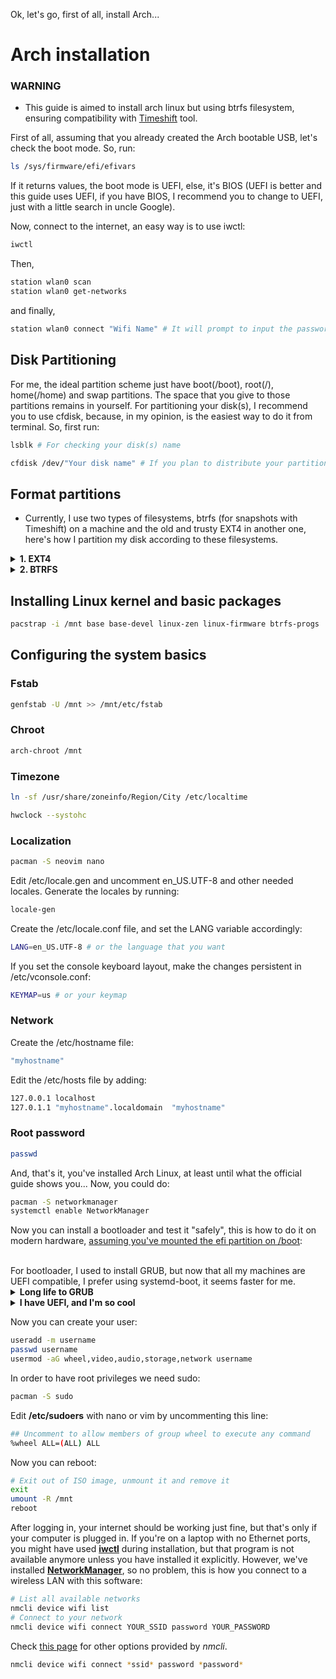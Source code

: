 Ok, let's go, first of all, install Arch...

# Arch installation
### WARNING
- This guide is aimed to install arch linux but using btrfs filesystem, ensuring compatibility with [Timeshift](https://github.com/linuxmint/timeshift) tool.

First of all, assuming that you already created the Arch bootable USB, let's check the boot mode. So, run:
```bash
ls /sys/firmware/efi/efivars
```
If it returns values, the boot mode is UEFI, else, it's BIOS (UEFI is better and this guide uses UEFI, if you have BIOS, I recommend you to change to UEFI, just with a little search in uncle Google).

Now, connect to the internet, an easy way is to use iwctl:
```bash
iwctl
```
Then, 
```bash
station wlan0 scan
station wlan0 get-networks
```
and finally,
```bash
station wlan0 connect "Wifi Name" # It will prompt to input the password automatically
```

## Disk Partitioning
For me, the ideal partition scheme just have boot(/boot), root(/), home(/home) and swap partitions. The space that you give to those partitions remains in yourself.
For partitioning your disk(s), I recommend you to use cfdisk, because, in my opinion, is the easiest way to do it from terminal. So, first run:
```bash
lsblk # For checking your disk(s) name
```

```bash
cfdisk /dev/"Your disk name" # If you plan to distribute your partitions across multiple disks, just run this command changing the disk name
```

## Format partitions
- Currently, I use two types of filesystems, btrfs (for snapshots with Timeshift) on a machine and the old and trusty EXT4 in another one, here's how I partition my disk according to these filesystems.

<details>
<summary><b>1. EXT4 </b></summary>
<br />

This is so simple, but effective...
For boot:
```bash
mkfs.fat -F 32 -n boot /dev/"Boot Partition"
```

For swap:
```bash
mkswap -L swap /dev/"Swap Partition"
```

For root:
```bash
mkfs.ext4 -L root /dev/"Root Partition"
```

For home:
```bash
mkfs.ext4 -L home /dev/"Home Partition"
```

## Mounting Partitions
```bash
mount /dev/disk/by-label/root /mnt
mkdir -p /mnt/home
mkdir -p /mny/boot
mount /dev/disk/by-label/home /mnt/home
mount /dev/disk/by-label/boot /mnt/boot
swapon /dev/disk/by-label/swap
```

</details>

<details>
    <summary><b>2. BTRFS </b></summary>
    <br />
    Before formatting, run another "lsblk" for being sure all is OK.
    <br />
    For boot partition:
    <br />
    ```bash
        mkfs.fat -F 32 -n boot /dev/"Boot Partition"
    ```
    <br />
    For root partition:
    <br />
    ```bash
        mkfs.btrfs -f -L arch /dev/"Root Partition"
    ```
    <br />
    For home partition: --> Skip this step if you don't want a home dedicated partition, because in btrfs, you can always create a home subvolume in root partition <--
    <br />
    ```bash
        mkfs.btrfs -f -L home /dev/"Home Partition"
    ```
    <br />
    For swap partition:
    <br />
    ```bash
        mkswap -L swap /dev/"Swap Partition"
    ```

## Creating btrfs subvolumes
    <details>
        <summary><b> You created Home partition></b></summary>
        <br/>
         ```bash
            mount -t btrfs /dev/"Root partition" /mnt; cd /mnt 
            btrfs subvolume create @
            cd /
            umount /mnt
            mount -t btrfs /dev/"Home partition" /mnt; cd /mnt
            btrfs subvolume create @home
            cd /
            umount /mnt 
        ```
    </details>
    <details>
        <summary><b>You didn't create Home partition</b></summary>
        <br />
        ```bash
            mount -t btrfs /dev/"Root partition" /mnt; cd /mnt
            btrfs subvolume create @
            btrfs subvolume create @home
            cd /
            umount /mnt
        ```
    </details>

## Mounting Partitions
    <details>
        <summary><b> You created Home partition></b></summary>
        <br />
        ```bash
            mount -t btrfs -o subvol=@ /dev/"Root Partition" /mnt
            mkdir -p /mnt/home
            mount -t btrfs -o subvol=@home /dev/"Home Partition" /mnt/home
        ```
    </details>
    <details>
        <summary><b>You didn't create Home partition</b></summary>
        <br />
        ```bash
            mount -t btrfs -o subvol=@ /dev/"Root Partition" /mnt
            mkdir -p /mnt/home
            mount -t btrfs -o subvol=@home /dev/"Root Partition" /mnt/home
        ```
    </details>
    Then,
    ```bash
    mkdir -p /mnt/boot/efi
    mount /dev/"Boot Partition" /mnt/boot/efi
    ```
    ```bash 
    swapon /dev/"Swap Partition"
    ```
</details>

## Installing Linux kernel and basic packages
```bash
pacstrap -i /mnt base base-devel linux-zen linux-firmware btrfs-progs
```

## Configuring the system basics
### Fstab
```bash 
genfstab -U /mnt >> /mnt/etc/fstab
```

### Chroot
```bash 
arch-chroot /mnt
```

### Timezone
```bash 
ln -sf /usr/share/zoneinfo/Region/City /etc/localtime
```
```bash
hwclock --systohc
```

### Localization
```bash
pacman -S neovim nano
```
Edit /etc/locale.gen and uncomment en_US.UTF-8 and other needed locales. Generate the locales by running:
```bash
locale-gen
```

Create the /etc/locale.conf file, and set the LANG variable accordingly:
```bash
LANG=en_US.UTF-8 # or the language that you want
```

If you set the console keyboard layout, make the changes persistent in /etc/vconsole.conf:
```bash
KEYMAP=us # or your keymap
```

### Network
Create the /etc/hostname file:
```bash
"myhostname"
```

Edit the /etc/hosts file by adding:
```bash
127.0.0.1 localhost
127.0.1.1 "myhostname".localdomain  "myhostname"
```

### Root password
```bash
passwd
```
And, that's it, you've installed Arch Linux, at least until what the official guide shows you... Now, you could do:

```bash
pacman -S networkmanager
systemctl enable NetworkManager
```

Now you can install a bootloader and test it "safely", this is how to do it on
modern hardware,
[assuming you've mounted the efi partition on /boot](https://wiki.archlinux.org/index.php/Installation_guide#Example_layouts):

<br />
For bootloader, I used to install GRUB, but now that all my machines are UEFI compatible, I prefer using systemd-boot, it seems faster for me.

<details>
<summary><b> Long life to GRUB </b></summary>
<br />

```bash
pacman -S grub efibootmgr os-prober
grub-install --target=x86_64-efi --efi-directory=/boot
os-prober
grub-mkconfig -o /boot/grub/grub.cfg
```

</details>

<details>
<summary><b> I have UEFI, and I'm so cool </b></summary>
```bash
bootctl install
```

In /boot/loader/loader.conf, add:
```bash
default  arch.conf
timeout  5
console-mode max
editor   no
```

In /boot/loader/entries/ create arch.conf file and add:
```bash
## This is just an example config file.
## Please edit the paths and kernel parameters according to your system.

title   Arch Linux
linux   /vmlinuz-linux-zen
initrd  /initramfs-linux-zen.img
options root="LABEL=root" rw quiet splash loglevel=0
```

</details>

Now you can create your user:

```bash
useradd -m username
passwd username
usermod -aG wheel,video,audio,storage,network username
```

In order to have root privileges we need sudo:

```bash
pacman -S sudo
```

Edit **/etc/sudoers** with nano or vim by uncommenting this line:

```bash
## Uncomment to allow members of group wheel to execute any command
%wheel ALL=(ALL) ALL
```

Now you can reboot:

```bash
# Exit out of ISO image, unmount it and remove it
exit
umount -R /mnt
reboot
```

After logging in, your internet should be working just fine, but that's only if
your computer is plugged in. If you're on a laptop with no Ethernet ports, you
might have used **[iwctl](https://wiki.archlinux.org/index.php/Iwd#iwctl)**
during installation, but that program is not available anymore unless you have
installed it explicitly. However, we've installed
**[NetworkManager](https://wiki.archlinux.org/index.php/NetworkManager)**,
so no problem, this is how you connect to a wireless LAN with this software:

```bash
# List all available networks
nmcli device wifi list
# Connect to your network
nmcli device wifi connect YOUR_SSID password YOUR_PASSWORD
```

Check [this page](https://wiki.archlinux.org/index.php/NetworkManager#nmcli_examples)
for other options provided by *nmcli*.

```bash
nmcli device wifi connect *ssid* password *password*
```
